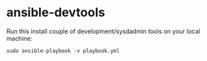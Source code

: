 ansible-devtools
================
Run this install couple of development/sysdadmin tools on your local machine:
```
sudo ansible-playbook -v playbook.yml
```
